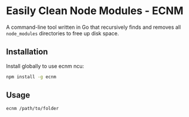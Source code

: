 # Easily Clean Node Modules - ECNM

A command-line tool written in Go that recursively finds and removes all `node_modules` directories to free up disk space.

## Installation

Install globally to use ecnm ncu:

```bash
npm install -g ecnm
```

## Usage

```bash
ecnm /path/to/folder
```
